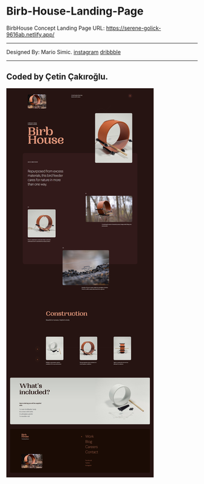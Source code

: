 # Birb-House-Landing-Page
BirbHouse Concept Landing Page
URL: https://serene-golick-9616ab.netlify.app/

---
Designed By: Mario Simic. 
              	[instagram](@ui_dude)
                [dribbble](https://dribbble.com/mario-simic)
                
---
Coded by Çetin Çakıroğlu.
---
![image info](/assets/images/screenshot.jpg)
